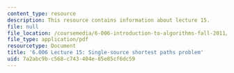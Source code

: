 ```yaml
---
content_type: resource
description: This resource contains information about lecture 15.
file: null
file_location: /coursemedia/6-006-introduction-to-algorithms-fall-2011/7a2abc9bc568c743404e85e85cf6dc59_MIT6_006F11_lec15.pdf
file_type: application/pdf
resourcetype: Document
title: '6.006 Lecture 15: Single-source shortest paths problem'
uid: 7a2abc9b-c568-c743-404e-85e85cf6dc59
---
```

